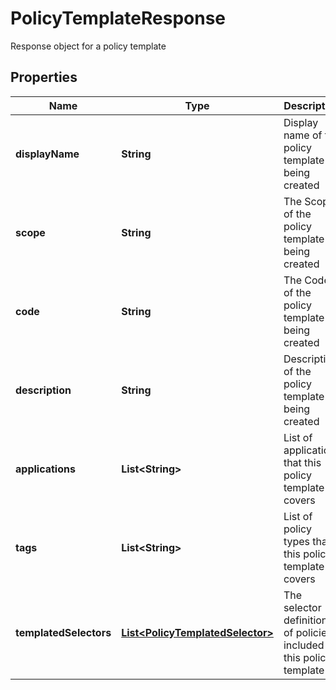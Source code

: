 

# PolicyTemplateResponse

Response object for a policy template

## Properties

| Name | Type | Description | Notes |
|------------ | ------------- | ------------- | -------------|
|**displayName** | **String** | Display name of the policy template being created |  [optional] |
|**scope** | **String** | The Scope of the policy template being created |  [optional] |
|**code** | **String** | The Code of the policy template being created |  [optional] |
|**description** | **String** | Description of the policy template being created |  [optional] |
|**applications** | **List&lt;String&gt;** | List of applications that this policy template covers |  [optional] |
|**tags** | **List&lt;String&gt;** | List of policy types that this policy template covers |  [optional] |
|**templatedSelectors** | [**List&lt;PolicyTemplatedSelector&gt;**](PolicyTemplatedSelector.md) | The selector definitions of policies included in this policy template |  [optional] |




